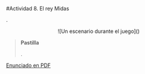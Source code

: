 #Actividad 8. El rey Midas

.

<center>
![Un escenario durante el juego]()
</center>

> **Pastilla**
>
> .

[Enunciado en PDF][PDF]

[PDF]: https://raw.githubusercontent.com/gobstones/laprogramacionysudidactica2/master/Proyectos/4.Introducci%C3%B3n%20a%20listas/8.El%20rey%20Midas/assets/resources/description.pdf "Enunciado de 'El rey Midas' en PDF"
